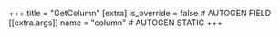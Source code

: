 +++
title = "GetColumn"
[extra]
is_override = false # AUTOGEN FIELD
[[extra.args]]
name = "column" # AUTOGEN STATIC
+++